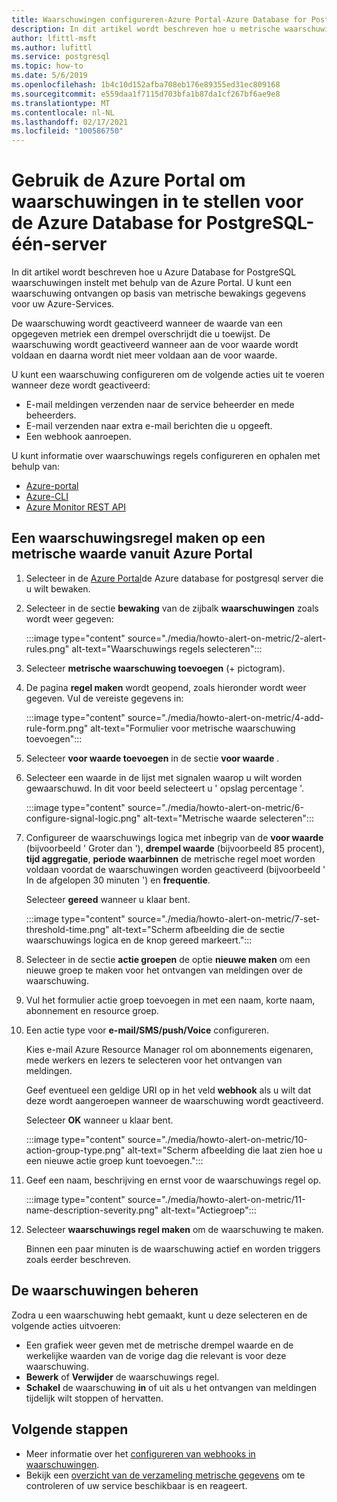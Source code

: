 ```yaml
---
title: Waarschuwingen configureren-Azure Portal-Azure Database for PostgreSQL-één-server
description: In dit artikel wordt beschreven hoe u metrische waarschuwingen kunt configureren en openen voor Azure Database for PostgreSQL-één server van de Azure Portal.
author: lfittl-msft
ms.author: lufittl
ms.service: postgresql
ms.topic: how-to
ms.date: 5/6/2019
ms.openlocfilehash: 1b4c10d152afba708eb176e89355ed31ec809168
ms.sourcegitcommit: e559daa1f7115d703bfa1b87da1cf267bf6ae9e8
ms.translationtype: MT
ms.contentlocale: nl-NL
ms.lasthandoff: 02/17/2021
ms.locfileid: "100586750"
---
```

# <a name="use-the-azure-portal-to-set-up-alerts-on-metrics-for-azure-database-for-postgresql---single-server"></a>Gebruik de Azure Portal om waarschuwingen in te stellen voor de Azure Database for PostgreSQL-één-server

In dit artikel wordt beschreven hoe u Azure Database for PostgreSQL waarschuwingen instelt met behulp van de Azure Portal. U kunt een waarschuwing ontvangen op basis van metrische bewakings gegevens voor uw Azure-Services.

De waarschuwing wordt geactiveerd wanneer de waarde van een opgegeven metriek een drempel overschrijdt die u toewijst. De waarschuwing wordt geactiveerd wanneer aan de voor waarde wordt voldaan en daarna wordt niet meer voldaan aan de voor waarde. 

U kunt een waarschuwing configureren om de volgende acties uit te voeren wanneer deze wordt geactiveerd:
* E-mail meldingen verzenden naar de service beheerder en mede beheerders.
* E-mail verzenden naar extra e-mail berichten die u opgeeft.
* Een webhook aanroepen.

U kunt informatie over waarschuwings regels configureren en ophalen met behulp van:
* [Azure-portal](../azure-monitor/alerts/alerts-metric.md#create-with-azure-portal)
* [Azure-CLI](../azure-monitor/alerts/alerts-metric.md#with-azure-cli)
* [Azure Monitor REST API](/rest/api/monitor/metricalerts)

## <a name="create-an-alert-rule-on-a-metric-from-the-azure-portal"></a>Een waarschuwingsregel maken op een metrische waarde vanuit Azure Portal
1. Selecteer in de [Azure Portal](https://portal.azure.com/)de Azure database for postgresql server die u wilt bewaken.

2. Selecteer in de sectie **bewaking** van de zijbalk **waarschuwingen** zoals wordt weer gegeven:

   :::image type="content" source="./media/howto-alert-on-metric/2-alert-rules.png" alt-text="Waarschuwings regels selecteren":::

3. Selecteer **metrische waarschuwing toevoegen** (+ pictogram).

4. De pagina **regel maken** wordt geopend, zoals hieronder wordt weer gegeven. Vul de vereiste gegevens in:

   :::image type="content" source="./media/howto-alert-on-metric/4-add-rule-form.png" alt-text="Formulier voor metrische waarschuwing toevoegen":::

5. Selecteer **voor waarde toevoegen** in de sectie **voor waarde** .

6. Selecteer een waarde in de lijst met signalen waarop u wilt worden gewaarschuwd. In dit voor beeld selecteert u ' opslag percentage '.
   
   :::image type="content" source="./media/howto-alert-on-metric/6-configure-signal-logic.png" alt-text="Metrische waarde selecteren":::

7. Configureer de waarschuwings logica met inbegrip van de **voor waarde** (bijvoorbeeld ' Groter dan '), **drempel waarde** (bijvoorbeeld 85 procent), **tijd aggregatie**, **periode waarbinnen** de metrische regel moet worden voldaan voordat de waarschuwingen worden geactiveerd (bijvoorbeeld ' In de afgelopen 30 minuten ') en **frequentie**.
   
   Selecteer **gereed** wanneer u klaar bent.

   :::image type="content" source="./media/howto-alert-on-metric/7-set-threshold-time.png" alt-text="Scherm afbeelding die de sectie waarschuwings logica en de knop gereed markeert.":::

8. Selecteer in de sectie **actie groepen** de optie **nieuwe maken** om een nieuwe groep te maken voor het ontvangen van meldingen over de waarschuwing.

9. Vul het formulier actie groep toevoegen in met een naam, korte naam, abonnement en resource groep.

10. Een actie type voor **e-mail/SMS/push/Voice** configureren.
    
    Kies e-mail Azure Resource Manager rol om abonnements eigenaren, mede werkers en lezers te selecteren voor het ontvangen van meldingen.
   
    Geef eventueel een geldige URI op in het veld **webhook** als u wilt dat deze wordt aangeroepen wanneer de waarschuwing wordt geactiveerd.

    Selecteer **OK** wanneer u klaar bent.

    :::image type="content" source="./media/howto-alert-on-metric/10-action-group-type.png" alt-text="Scherm afbeelding die laat zien hoe u een nieuwe actie groep kunt toevoegen.":::

11. Geef een naam, beschrijving en ernst voor de waarschuwings regel op.

    :::image type="content" source="./media/howto-alert-on-metric/11-name-description-severity.png" alt-text="Actiegroep"::: 

12. Selecteer **waarschuwings regel maken** om de waarschuwing te maken.

    Binnen een paar minuten is de waarschuwing actief en worden triggers zoals eerder beschreven.

## <a name="manage-your-alerts"></a>De waarschuwingen beheren
Zodra u een waarschuwing hebt gemaakt, kunt u deze selecteren en de volgende acties uitvoeren:

* Een grafiek weer geven met de metrische drempel waarde en de werkelijke waarden van de vorige dag die relevant is voor deze waarschuwing.
* **Bewerk** of **Verwijder** de waarschuwings regel.
* **Schakel** de waarschuwing **in** of uit als u het ontvangen van meldingen tijdelijk wilt stoppen of hervatten.

## <a name="next-steps"></a>Volgende stappen
* Meer informatie over het [configureren van webhooks in waarschuwingen](../azure-monitor/alerts/alerts-webhooks.md).
* Bekijk een [overzicht van de verzameling metrische gegevens](../azure-monitor/data-platform.md) om te controleren of uw service beschikbaar is en reageert.